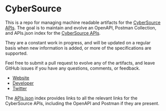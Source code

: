 # CyberSourceThis is a repo for managing machine readable artifacts for the [CyberSource APIs](http://www.cybersource.com/). The goal is to maintain and evolve an OpenAPI, Postman Collection, and APIs.json index for the [CyberSource APIs](http://www.cybersource.com/).They are a constant work in progress, and will be updated on a regular basis when new information is added, or more of the specifications are supported.Feel free to submit a pull request to evolve any of the artifacts, and leave GitHub issues if you have any questions, comments, or feedback.- [Website](http://www.cybersource.com/)- [Developer](http://www.cybersource.com/)- [Twitter](https://twitter.com/CyberSourceUK)The [APIs.json](https://github.com/api-evangelist/cybersource/blob/master/apis.json) index provides links to all the relevant links for the CyberSource APIs, including the OpenAPI and Postman if they are present.